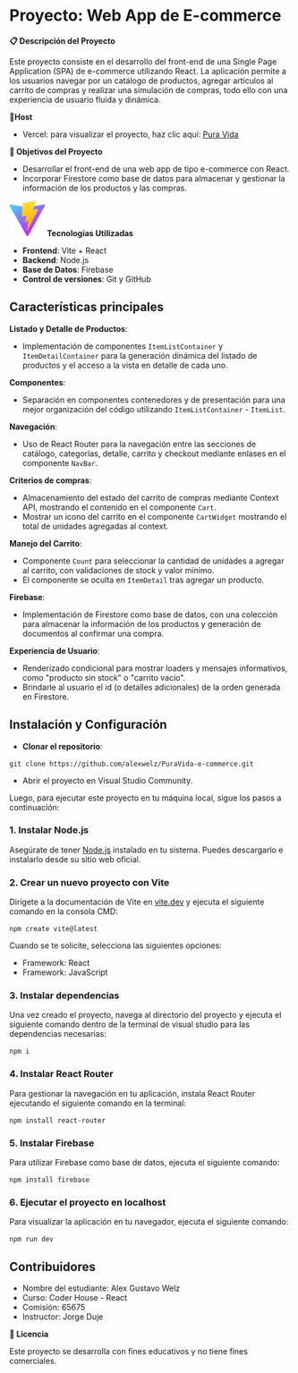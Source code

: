 # Proyecto: Web App de E-commerce

**📋 Descripción del Proyecto**

Este proyecto consiste en el desarrollo del front-end de una Single Page Application (SPA) de e-commerce utilizando React. La aplicación permite a los usuarios navegar por un catálogo de productos, agregar artículos al carrito de compras y realizar una simulación de compras, todo ello con una experiencia de usuario fluida y dinámica.

**📌Host**

- Vercel: para visualizar el proyecto, haz clic aquí: [Pura Vida](https://pura-vida-e-commerce.vercel.app)

**🎯 Objetivos del Proyecto**

- Desarrollar el front-end de una web app de tipo e-commerce con React.
- Incorporar Firestore como base de datos para almacenar y gestionar la información de los productos y las compras.

**![](/public/vite.svg) Tecnologías Utilizadas**

- **Frontend**: Vite + React
- **Backend**: Node.js
- **Base de Datos**: Firebase
- **Control de versiones**: Git y GitHub

## Características principales

**Listado y Detalle de Productos**:

- Implementación de componentes `ItemListContainer` y `ItemDetailContainer` para la generación dinámica del listado de productos y el acceso a la vista en detalle de cada uno.

**Componentes**:

- Separación en componentes contenedores y de presentación para una mejor organización del código utilizando `ItemListContainer` - `ItemList`.

**Navegación**:

- Uso de React Router para la navegación entre las secciones de catálogo, categorías, detalle, carrito y checkout mediante enlases en el componente `NavBar`.

**Criterios de compras**:

- Almacenamiento del estado del carrito de compras mediante Context API, mostrando el contenido en el componente `Cart`.
- Mostrar un icono del carrito en el componente `CartWidget` mostrando el total de unidades agregadas al context.

**Manejo del Carrito**:

- Componente `Count` para seleccionar la cantidad de unidades a agregar al carrito, con validaciones de stock y valor mínimo.
- El componente se oculta en `ItemDetail` tras agregar un producto.

**Firebase**:

- Implementación de Firestore como base de datos, con una colección para almacenar la información de los productos y generación de documentos al confirmar una compra.

**Experiencia de Usuario**:

- Renderizado condicional para mostrar loaders y mensajes informativos, como "producto sin stock" o "carrito vacío".
- Brindarle al usuario el id (o detalles adicionales) de la orden generada en Firestore.

## Instalación y Configuración

- **Clonar el repositorio**:

```
git clone https://github.com/alexwelz/PuraVida-e-commerce.git
```

- Abrir el proyecto en Visual Studio Community.

Luego, para ejecutar este proyecto en tu máquina local, sigue los pasos a continuación:

### 1. Instalar Node.js

Asegúrate de tener [Node.js](https://nodejs.org/) instalado en tu sistema. Puedes descargarlo e instalarlo desde su sitio web oficial.

### 2. Crear un nuevo proyecto con Vite

Dirígete a la documentación de Vite en [vite.dev](https://vite.dev/guide/) y ejecuta el siguiente comando en la consola CMD:

```
npm create vite@latest
```

Cuando se te solicite, selecciona las siguientes opciones:

- Framework: React
- Framework: JavaScript

### 3. Instalar dependencias

Una vez creado el proyecto, navega al directorio del proyecto y ejecuta el siguiente comando dentro de la terminal de visual studio para las dependencias necesarias:

```
npm i
```

### 4. Instalar React Router

Para gestionar la navegación en tu aplicación, instala React Router ejecutando el siguiente comando en la terminal:

```
npm install react-router
```

### 5. Instalar Firebase

Para utilizar Firebase como base de datos, ejecuta el siguiente comando:

```
npm install firebase
```

### 6. Ejecutar el proyecto en localhost

Para visualizar la aplicación en tu navegador, ejecuta el siguiente comando:

```
npm run dev
```

## Contribuidores

- Nombre del estudiante: Alex Gustavo Welz
- Curso: Coder House - React
- Comisión: 65675
- Instructor: Jorge Duje

**📝 Licencia**

Este proyecto se desarrolla con fines educativos y no tiene fines comerciales.
